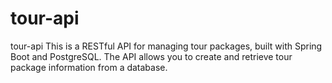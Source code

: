 # tour-api
tour-api This is a RESTful API for managing tour packages, built with Spring Boot and PostgreSQL. The API allows you to create and retrieve tour package information from a database.
